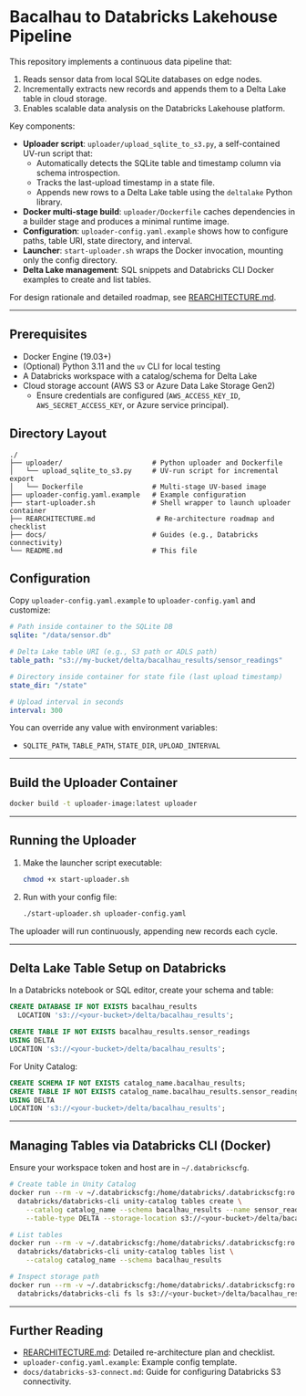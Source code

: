 <!-- markdownlint-disable MD041 MD013 MD024 -->
# Bacalhau to Databricks Lakehouse Pipeline

This repository implements a continuous data pipeline that:
1. Reads sensor data from local SQLite databases on edge nodes.
2. Incrementally extracts new records and appends them to a Delta Lake table in cloud storage.
3. Enables scalable data analysis on the Databricks Lakehouse platform.

Key components:
- **Uploader script**: `uploader/upload_sqlite_to_s3.py`, a self-contained UV-run script that:
  - Automatically detects the SQLite table and timestamp column via schema introspection.
  - Tracks the last-upload timestamp in a state file.
  - Appends new rows to a Delta Lake table using the `deltalake` Python library.
- **Docker multi-stage build**: `uploader/Dockerfile` caches dependencies in a builder stage and produces a minimal runtime image.
- **Configuration**: `uploader-config.yaml.example` shows how to configure paths, table URI, state directory, and interval.
- **Launcher**: `start-uploader.sh` wraps the Docker invocation, mounting only the config directory.
- **Delta Lake management**: SQL snippets and Databricks CLI Docker examples to create and list tables.

For design rationale and detailed roadmap, see [REARCHITECTURE.md](REARCHITECTURE.md).

---

## Prerequisites
- Docker Engine (19.03+)
- (Optional) Python 3.11 and the `uv` CLI for local testing
- A Databricks workspace with a catalog/schema for Delta Lake
- Cloud storage account (AWS S3 or Azure Data Lake Storage Gen2)
  - Ensure credentials are configured (`AWS_ACCESS_KEY_ID`, `AWS_SECRET_ACCESS_KEY`, or Azure service principal).

## Directory Layout
```text
./
├── uploader/                      # Python uploader and Dockerfile
│   └── upload_sqlite_to_s3.py     # UV-run script for incremental export
│   └── Dockerfile                 # Multi-stage UV-based image
├── uploader-config.yaml.example   # Example configuration
├── start-uploader.sh              # Shell wrapper to launch uploader container
├── REARCHITECTURE.md               # Re-architecture roadmap and checklist
├── docs/                          # Guides (e.g., Databricks connectivity)
└── README.md                      # This file
```

## Configuration
Copy `uploader-config.yaml.example` to `uploader-config.yaml` and customize:
```yaml
# Path inside container to the SQLite DB
sqlite: "/data/sensor.db"

# Delta Lake table URI (e.g., S3 path or ADLS path)
table_path: "s3://my-bucket/delta/bacalhau_results/sensor_readings"

# Directory inside container for state file (last upload timestamp)
state_dir: "/state"

# Upload interval in seconds
interval: 300
```
You can override any value with environment variables:
- `SQLITE_PATH`, `TABLE_PATH`, `STATE_DIR`, `UPLOAD_INTERVAL`

---

## Build the Uploader Container
```bash
docker build -t uploader-image:latest uploader
```

---

## Running the Uploader
1. Make the launcher script executable:
   ```bash
   chmod +x start-uploader.sh
   ```
2. Run with your config file:
   ```bash
   ./start-uploader.sh uploader-config.yaml
   ```
The uploader will run continuously, appending new records each cycle.

---

## Delta Lake Table Setup on Databricks
In a Databricks notebook or SQL editor, create your schema and table:
```sql
CREATE DATABASE IF NOT EXISTS bacalhau_results
  LOCATION 's3://<your-bucket>/delta/bacalhau_results';

CREATE TABLE IF NOT EXISTS bacalhau_results.sensor_readings
USING DELTA
LOCATION 's3://<your-bucket>/delta/bacalhau_results';
```
For Unity Catalog:
```sql
CREATE SCHEMA IF NOT EXISTS catalog_name.bacalhau_results;
CREATE TABLE IF NOT EXISTS catalog_name.bacalhau_results.sensor_readings
USING DELTA
LOCATION 's3://<your-bucket>/delta/bacalhau_results';
```

---

## Managing Tables via Databricks CLI (Docker)
Ensure your workspace token and host are in `~/.databrickscfg`.
```bash
# Create table in Unity Catalog
docker run --rm -v ~/.databrickscfg:/home/databricks/.databrickscfg:ro \
  databricks/databricks-cli unity-catalog tables create \
    --catalog catalog_name --schema bacalhau_results --name sensor_readings \
    --table-type DELTA --storage-location s3://<your-bucket>/delta/bacalhau_results

# List tables
docker run --rm -v ~/.databrickscfg:/home/databricks/.databrickscfg:ro \
  databricks/databricks-cli unity-catalog tables list \
    --catalog catalog_name --schema bacalhau_results

# Inspect storage path
docker run --rm -v ~/.databrickscfg:/home/databricks/.databrickscfg:ro \
  databricks/databricks-cli fs ls s3://<your-bucket>/delta/bacalhau_results/
```

---

## Further Reading
- [REARCHITECTURE.md](REARCHITECTURE.md): Detailed re-architecture plan and checklist.
- `uploader-config.yaml.example`: Example config template.
- `docs/databricks-s3-connect.md`: Guide for configuring Databricks S3 connectivity.